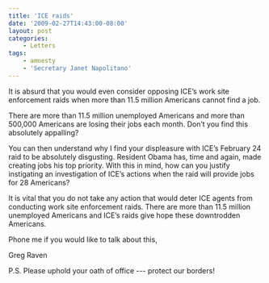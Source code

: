 ```yaml
---
title: 'ICE raids'
date: '2009-02-27T14:43:00-08:00'
layout: post
categories:
    - Letters
tags:
    - amnesty
    - 'Secretary Janet Napolitano'
---
```


It is absurd that you would even consider opposing ICE’s work site enforcement raids when more than 11.5 million Americans cannot find a job.

There are more than 11.5 million unemployed Americans and more than 500,000 Americans are losing their jobs each month. Don’t you find this absolutely appalling?

You can then understand why I find your displeasure with ICE’s February 24 raid to be absolutely disgusting. Resident Obama has, time and again, made creating jobs his top priority. With this in mind, how can you justify instigating an investigation of ICE’s actions when the raid will provide jobs for 28 Americans?

It is vital that you do not take any action that would deter ICE agents from conducting work site enforcement raids. There are more than 11.5 million unemployed Americans and ICE’s raids give hope these downtrodden Americans.

Phone me if you would like to talk about this,

Greg Raven

P.S. Please uphold your oath of office --- protect our borders!